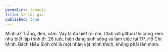 ```yaml
---
permalink: /about/
title: Về tác giả
published: true
---
```


Mình à? Trắng, đen, xám. Vậy là đủ biết rồi nhỉ.
Chơi với github thì cũng xem như biết lập trình đi.
26 tuổi, hiện đang sinh sống và làm việc tại TP. Hồ Chí Minh.
Bách Hiểu Sinh chỉ là một nhân vật mình thích, không phải tên mình.
